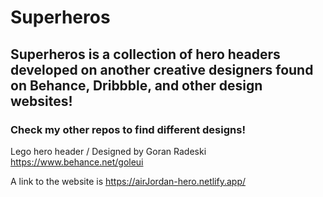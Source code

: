 # Superheros

## Superheros is a collection of hero headers developed on another creative designers found on Behance, Dribbble, and other design websites!

### Check my other repos to find different designs!

Lego hero header / Designed by Goran Radeski https://www.behance.net/goleui

A link to the website is https://airJordan-hero.netlify.app/
